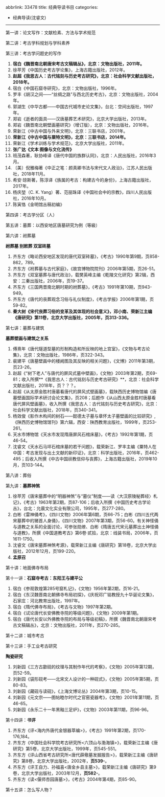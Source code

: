 abbrlink: 33478
title: 经典导读书目
categories:
  - 经典导读(沈睿文)
---
第一讲：论文写作：文献检素、方法与学术规范

第二讲：考古学科规划与学科素养

第三讲：考古学问题史的写作

1.	**宿白《魏晋南北朝唐宋考古文稿辑丛》，北京：文物出版社，2011年。**
2.	徐苹芳《中国历史考古学论集》，上海古籍出版社，2012年。
3.	**赵超《我思古人：古代铭刻与历史考古研究》，北京：社会科学文献出版社，2018年。**
4.	宿白《中国石窟寺研究》，北京：文物出版社，1996年。
5.	罗丰《胡汉之间——“丝绸之路”与西北历史考古》，北京：文物出版社，2004年。
6.	郭湖生《中华古都——中国古代城市史论文集》，台北：空间出版社，1997年。
7.	郑岩《逝者的面具——汉唐墓葬艺术研究》，北京大学出版社，2013年。
8.	郑岩《魏晋南北朝壁画墓研究》（增订版），北京：文物出版社，2016年。
9.	荣新江《中古中国与外来文明》，北京：三联书店，2001年。
10.	**荣新江《中古中国与粟特文明》，北京：三联书店，2014年。**
11.	荣新江《学术训练与学术规范》，北京大学出版社，2011年。
12.	**张广达《文本  图像与文化流传》**
13.	班茂森著，耿协峰译《唐代中国的族群认同》，北京：人民出版社，2016年3月。
14.	〔美〕倪雅梅著《中正之笔：颜真卿书法与宋代文人政治》，江苏人民出版社，2018年11月。
15.	希安·琼斯著，陈淳译《族属的考古：构建古今的身份》，上海古籍出版社，2017年。
16.	杨庆堃（C. K. Yang）著、范丽珠译《中国社会中的宗教》，四川人民出版社，2016年10月。
17.	陈寅恪《金明馆丛稿初编》

第四讲：考古学分区（人）

第五讲：墓葬：以西安地区唐墓研究为例（等級）

第六讲：祔葬墓

**祔葬墓   别敕葬    双室砖墓**

1.	齐东方《略论西安地区发现的唐代双室砖墓》，《考古》1990年第9期，页858-862，789。
2.	齐东方《袝葬墓与古代家庭》，《故宫博物院院刊》2006年第5期，页26-51。
3.	齐东方《双室墓葬与唐代政治》，载樊英峰主编《乾陵文化研究》第2辑，西安：三秦出版社，2006年，页19-37。
4.	齐东方《三国两晋南北朝时期的祔葬墓》，《考古》1991年第10期，页943-949。
5.	齐东方《唐代的丧葬观念习俗与礼仪制度》，《考古学报》2006年第1期，页59-82。
6.	**秦大树《宋代丧葬习俗的变革及其体现的社会意义》，邓小南、荣新江主编《唐研究》第11卷，北京大学出版社，2005年，页313-336。**


第七讲：墓葬与建筑

**墓葬壁画与建筑之关系**

1.	傅熹年《唐代隧道型墓的形制构造和所反映的地上宫室》，《文物与考古论集》，北京：文物出版社，1986年，页322-343。
2.	裴建平《唐墓壁画中的楼阙图及其反映的相关问题》，《文博》2011年第3期，页23-26。
3.	赵超《“树下老人”与唐代的屏风式墓中壁画》，《文物》2003年第2期，页69-81；收入所撰**《我思古人：古代铭刻与历史考古研究》**，北京：社会科学文献出版社，2018年，页？？？。
4.	赵超《从太原金胜村唐墓看唐代的屏风式壁画墓》，载陕西历史博物馆编《唐墓壁画国际学术研讨会论文集》，页208；后题作《从山西太原金胜村唐墓看唐代屏风壁画墓》，收入所撰《我思古人：古代铭刻与历史考古研究》，北京：社会科学文献出版社，2018年，页340-341。
5.	杨效俊《影作木构间的树石——懿德太子墓与章怀太子墓壁画的比较研究》,《陕西历史博物馆馆刊》第六辑，西安：陕西教育出版社，1999年，页253-261。
6.	天水市博物馆《天水市发现隋唐屏风石棺床墓》，《考古》1992年第1期，页46-54。
7.	沈睿文《天水石马坪石棺床墓的若干问题》，载荣新江、罗丰主编《粟特人在中国：考古发现与出土文献的新印证》，北京：科学出版社，2016年，页462-495；后收入所撰《中古中国祆教信仰与丧葬》，上海古籍出版社，2019年10月，页103-144。

第八讲：葬俗

第九讲：**墓葬神煞**

1.	徐苹芳《唐宋墓葬中的“明器神煞”与“墓仪”制度——读〈大汉原陵秘葬经〉札记》，《考古》1963年第2期，页87-106；后收入所撰《中国历史考古学论丛》，台北：允晨文化实业有限公司，1995年，页277-280。
2.	白彬《雷神俑考》，《四川文物》2006年第6期，页66-75；白彬《四川五代两宋墓葬中的猪首人身俑》，《四川文物》2007年第3期，页56-60。有关神怪俑与道教之关系的全面讨论，可参张勋燎、白彬《隋唐五代宋元墓葬出土神怪俑与道教》，所撰《中国道教考古》第6卷·贰拾，北京：线装书局，2006年，页1611-1750。
3.	沈睿文《唐宋墓葬神煞考源》，载荣新江主编《唐研究》第18卷，北京大学出版社，2012年12月，页199-220。
4.	**孟原召**

第十讲：地面佛寺布局

第十一讲：**石窟寺考古：东阳王与建平公**

1.	宿白《参观敦煌第285号窟札记》，《文物》1956年第2期，页16-21。
2.	宿白《东汉魏晋南北朝佛寺布局初探》，《庆祝邓广铭教授九十华诞论文集》，石家庄：河北教育出版社，1997年。
3.	宿白《隋代佛寺布局》，《考古与文物》1997年第2期。
4.	宿白《试论唐代长安佛教寺院的等级问题》，《文物》2009年第1期。
5.	宿白《唐代长安以外佛教寺院的布局与等级初稿》，所撰《魏晋南北朝唐宋考古文稿辑丛》，北京：文物出版社，2011年，页270-285。

第十二讲：城市考古

第十三讲：手工业考古研究

**陶瓷研究**

1.	刘新园《三方古歙砚的纹理与其制作年代的考察》，《文物》2005年第12期，页52-59。
2.	刘新园《袋形砚考——北宋文人设计的一种砚式》，《文物》2005年第5期，页80-83。
3.	刘新园《藏砚与读砚》，《上海文博论丛》2004年第3期，页10-15。
4.	刘新园《元文宗——图帖睦尔时代之官窑瓷器考》，《文物》2001年第11期，页46-65。
5.	刘新园《永乐二十一年黑釉三足炉》，《文物》2003年第11期，页96-96。

第十四讲：**书评**

1.	齐东方《评<海内外唐代金银器萃编>》，《考古》1991年第2期，页170-176,184。
2.	齐东方《中国社会科学院考古研究所<六顶山与渤海镇>》，载荣新江主编《唐研究》第5卷，北京大学出版社，1999年，页545-551。
3.	齐东方《评山西省考古研究所<唐代薛儆墓发掘报告>》，载荣新江主编《唐研究》第8卷，北京大学出版社，2002年，**页539-**。
4.	齐东方《评王自力、孙福喜<唐金乡县主墓>》，载荣新江主编《唐研究》第9卷，北京大学出版社，2003年12月，**页582-**。
5.	齐东方《读<偃师杏园唐墓>》，《考古》2004年第4期，页85-90。

第十五讲：怎么写人物？
